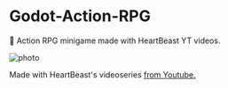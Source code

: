 # Godot-Action-RPG
👾 Action RPG minigame made with HeartBeast YT videos.

![photo](https://i.ytimg.com/vi/mAbG8Oi-SvQ/hqdefault.jpg?sqp=-oaymwEXCNACELwBSFryq4qpAwkIARUAAIhCGAE=&rs=AOn4CLCFfo7D4edqgDWOCYJ2a2Gu-k662Q)

Made with HeartBeast's videoseries [from Youtube.](https://youtube.com/playlist?list=PL9FzW-m48fn2SlrW0KoLT4n5egNdX-W9a)

